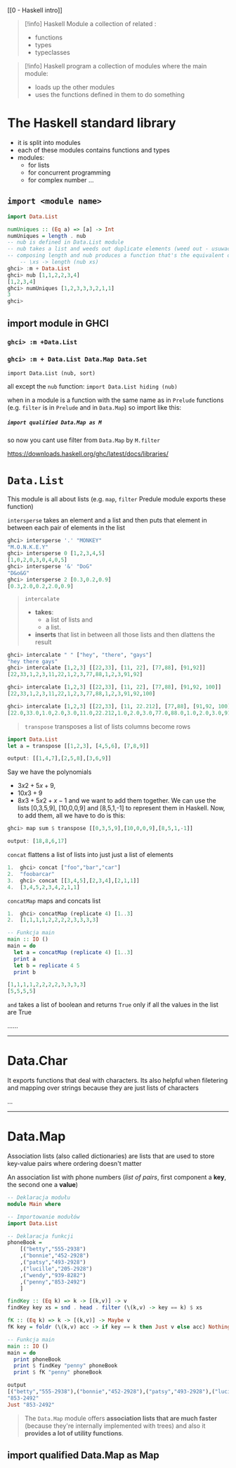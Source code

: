 [[0 - Haskell intro]]

> [!info] Haskell Module
>a collection of related :
>	- functions
>	- types
>	- typeclasses

>[!info] Haskell program
>a collection of modules where the main module:
>	- loads up the other modules
>	- uses the functions defined in them to do something


# The Haskell standard library
- it  is split into modules
- each of these modules contains functions and types
- modules:
	- for lists
	- for concurrent programming
	- for complex number ...

## `import <module name>`

```haskell
import Data.List

numUniques :: (Eq a) => [a] -> Int
numUniques = length . nub
-- nub is defined in Data.List module
-- nub takes a list and weeds out duplicate elements (weed out - usuwać)
-- composing length and nub produces a function that's the equivalent of
    -- \xs -> length (nub xs)
ghci> :m + Data.List
ghci> nub [1,1,2,2,3,4]
[1,2,3,4]
ghci> numUniques [1,2,3,3,3,2,1,1]
3
ghci>
```


## import module in GHCI
### `ghci> :m +Data.List`
### `ghci> :m + Data.List Data.Map Data.Set`

`import Data.List (nub, sort)`

all except the `nub` function:
`import Data.List hiding (nub)`

when in a module is a function with the same name as in `Prelude` functions (e.g. `filter` is in `Prelude` and in `Data.Map`) so import like this:
##### `import qualified Data.Map as M`
so now you cant use filter from `Data.Map` by `M.filter`

https://downloads.haskell.org/ghc/latest/docs/libraries/

# `Data.List`
This module is all about lists (e.g. `map`, `filter` Predule module exports these function)

`intersperse` takes an element and a list and then puts that element in between each pair of elements in the list
```haskell
ghci> intersperse '.' "MONKEY"
"M.O.N.K.E.Y"
ghci> intersperse 0 [1,2,3,4,5]
[1,0,2,0,3,0,4,0,5]
ghci> intersperse '&' "DoG"
"D&o&G"
ghci> intersperse 2 [0.3,0.2,0.9]
[0.3,2.0,0.2,2.0,0.9]

```

> `intercalate` 
> - **takes**:
> 	- a list of lists and
> 	- a list. 
> - **inserts** that list in between all those lists and then dlattens the result
```haskell
ghci> intercalate " " ["hey", "there", "gays"]
"hey there gays"
ghci> intercalate [1,2,3] [[22,33], [11, 22], [77,88], [91,92]]
[22,33,1,2,3,11,22,1,2,3,77,88,1,2,3,91,92]

ghci> intercalate [1,2,3] [[22,33], [11, 22], [77,88], [91,92, 100]]
[22,33,1,2,3,11,22,1,2,3,77,88,1,2,3,91,92,100]

ghci> intercalate [1,2,3] [[22,33], [11, 22.212], [77,88], [91,92, 100]]
[22.0,33.0,1.0,2.0,3.0,11.0,22.212,1.0,2.0,3.0,77.0,88.0,1.0,2.0,3.0,91.0,92.0,100.0]
```

> `transpose` transposes a list of lists
> columns become rows

```haskell
import Data.List
let a = transpose [[1,2,3], [4,5,6], [7,8,9]]

output: [[1,4,7],[2,5,8],[3,6,9]]
```

Say we have the polynomials 
- $3x2 + 5x + 9$,
- $10x3 + 9$ 
- $8x3 + 5x2 + x - 1$
and we want to add them together. We can use the lists [0,3,5,9], [10,0,0,9] and [8,5,1,-1] to represent them in Haskell. 
Now, to add them, all we have to do is this:
```haskell
ghci> map sum $ transpose [[0,3,5,9],[10,0,0,9],[8,5,1,-1]]  

output: [18,8,6,17]
```


`concat` flattens a list  of lists  into just  just a list of elements
```haskell
1.  ghci> concat ["foo","bar","car"]  
2.  "foobarcar"  
3.  ghci> concat [[3,4,5],[2,3,4],[2,1,1]]  
4.  [3,4,5,2,3,4,2,1,1]
```

`concatMap` maps and concats list
```haskell
1.  ghci> concatMap (replicate 4) [1..3]  
2.  [1,1,1,1,2,2,2,2,3,3,3,3]

-- Funkcja main
main :: IO ()
main = do
  let a = concatMap (replicate 4) [1..3]
  print a
  let b = replicate 4 5
  print b

[1,1,1,1,2,2,2,2,3,3,3,3]
[5,5,5,5]
```

`and` takes a list  of boolean and returns `True` only if all  the values in the list are  True



......

-------------
# Data.Char
It exports functions that deal with characters. Its also helpful when filetering and mapping over strings because they are just lists of characters



...


---------
# Data.Map
Association lists (also called dictionaries) are lists that are used to store key-value pairs where ordering doesn't matter


An association list with phone numbers (*list of pairs*, first component a **key**, the second one a **value**)
```haskell
-- Deklaracja modułu
module Main where

-- Importowanie modułów
import Data.List

-- Deklaracja funkcji
phoneBook =   
    [("betty","555-2938")  
    ,("bonnie","452-2928")  
    ,("patsy","493-2928")  
    ,("lucille","205-2928")  
    ,("wendy","939-8282")  
    ,("penny","853-2492")  
    ]  

findKey :: (Eq k) => k -> [(k,v)] -> v
findKey key xs = snd . head . filter (\(k,v) -> key == k) $ xs

fK :: (Eq k) => k -> [(k,v)] -> Maybe v
fK key = foldr (\(k,v) acc -> if key == k then Just v else acc) Nothing

-- Funkcja main
main :: IO ()
main = do
  print phoneBook 
  print $ findKey "penny" phoneBook
  print $ fK "penny" phoneBook

output
[("betty","555-2938"),("bonnie","452-2928"),("patsy","493-2928"),("lucille","205-2928"),("wendy","939-8282"),("penny","853-2492")]
"853-2492"
Just "853-2492"
```

> The `Data.Map` module offers **association lists that are much faster** (because they're internally implemented with trees) and also it **provides a lot of utility functions**.

## import qualified Data.Map as Map



